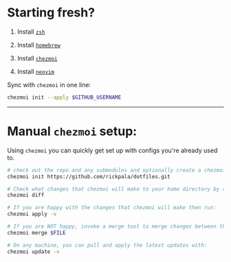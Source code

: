 # Starting fresh?

1. Install [`zsh`](https://ohmyz.sh/)

2. Install [`homebrew`](https://brew.sh)

3. Install [`chezmoi`](https://www.chezmoi.io/quick-start/)

4. Install [`neovim`](https://neovim.io/)

Sync with `chezmoi` in one line:
```sh
chezmoi init --apply $GITHUB_USERNAME
```

<hr />

# Manual `chezmoi` setup:

Using `chezmoi` you can quickly get set up with configs you're already used to.

```sh
# check out the repo and any submodules and optionally create a chezmoi config file for you.
chezmoi init https://github.com/rickpala/dotfiles.git

# Check what changes that chezmoi will make to your home directory by running:
chezmoi diff

# If you are happy with the changes that chezmoi will make then run:
chezmoi apply -v

# If you are NOT happy, invoke a merge tool to merge changes between the two files:
chezmoi merge $FILE

# On any machine, you can pull and apply the latest updates with:
chezmoi update -v
```
